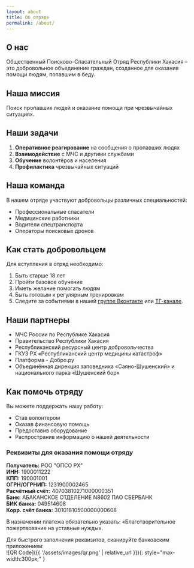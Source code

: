 ```yaml
---
layout: about
title: Об отряде
permalink: /about/
---
```


## О нас

Общественный Поисково-Спасательный Отряд Республики Хакасия – это добровольное объединение граждан, созданное для оказания помощи людям, попавшим в беду.

## Наша миссия
Поиск пропавших людей и оказание помощи при чрезвычайных ситуациях.

## Наши задачи

1. **Оперативное реагирование** на сообщения о пропавших людях
2. **Взаимодействие** с МЧС и другими службами
3. **Обучение** волонтёров и населения
4. **Профилактика** чрезвычайных ситуаций

## Наша команда

В нашем отряде участвуют добровольцы различных специальностей:

- Профессиональные спасатели
- Медицинские работники
- Водители спецтранспорта
- Операторы поисковых дронов

## Как стать добровольцем
Для вступления в отряд необходимо:

1. Быть старше 18 лет
2. Пройти базовое обучение
3. Иметь желание помогать людям
4. Быть готовым к регулярным тренировкам  
5. Следите за событиями в нашей [группе Вконтакте](https://vk.com/opso19ru) или [ТГ-канале](https://t.me/opso19).

## Наши партнеры

- МЧС России по Республике Хакасия
- Правительство Республики Хакасия
- Республиканский ресурсный центр добровольчества
- ГКУЗ РХ «Республиканский центр медицины катастроф»
- Платформа - Добро.ру
- Объединённая дирекция заповедника «Саяно-Шушенский» и национального парка «Шушенский бор»


## Как помочь отряду

Вы можете поддержать нашу работу:

- Став волонтером
- Оказав финансовую помощь
- Предоставив оборудование
- Распространив информацию о нашей деятельности

### Реквизиты для оказания помощи отряду

**Получатель:** РОО "ОПСО РХ"  
**ИНН:** 1900011222  
**КПП:** 190001001  
**ОГРН/ОГРНИП:** 1231900002465  
**Расчётный счёт:** 40703810271000000351  
**Банк:** АБАКАНСКОЕ ОТДЕЛЕНИЕ N8602 ПАО СБЕРБАНК  
**БИК банка:** 049514608  
**Корр. счёт банка:** 30101810500000000608  
  
В назначении платежа обязательно указать: «Благотворительное пожертвование на уставные нужды».  

Для быстрого заполнения реквизитов, сканируйте банковским приложением:  
![QR Code]({{ '/assets/images/qr.png' | relative_url }}){: style="max-width:300px;" }